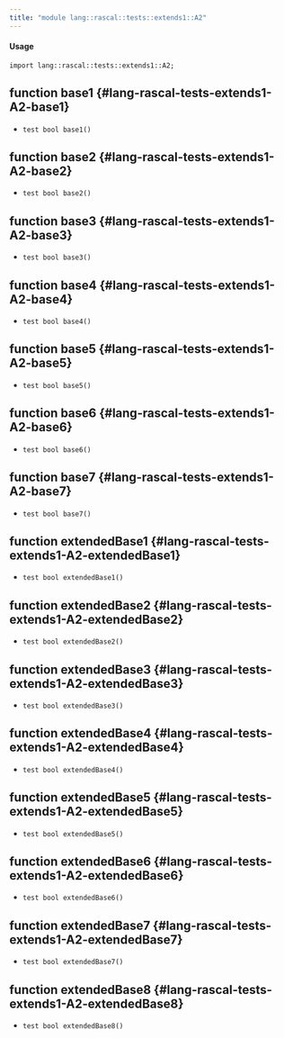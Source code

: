 ```yaml
---
title: "module lang::rascal::tests::extends1::A2"
---
```


#### Usage

`import lang::rascal::tests::extends1::A2;`


## function base1 {#lang-rascal-tests-extends1-A2-base1}

* ``test bool base1()``

## function base2 {#lang-rascal-tests-extends1-A2-base2}

* ``test bool base2()``

## function base3 {#lang-rascal-tests-extends1-A2-base3}

* ``test bool base3()``

## function base4 {#lang-rascal-tests-extends1-A2-base4}

* ``test bool base4()``

## function base5 {#lang-rascal-tests-extends1-A2-base5}

* ``test bool base5()``

## function base6 {#lang-rascal-tests-extends1-A2-base6}

* ``test bool base6()``

## function base7 {#lang-rascal-tests-extends1-A2-base7}

* ``test bool base7()``

## function extendedBase1 {#lang-rascal-tests-extends1-A2-extendedBase1}

* ``test bool extendedBase1()``

## function extendedBase2 {#lang-rascal-tests-extends1-A2-extendedBase2}

* ``test bool extendedBase2()``

## function extendedBase3 {#lang-rascal-tests-extends1-A2-extendedBase3}

* ``test bool extendedBase3()``

## function extendedBase4 {#lang-rascal-tests-extends1-A2-extendedBase4}

* ``test bool extendedBase4()``

## function extendedBase5 {#lang-rascal-tests-extends1-A2-extendedBase5}

* ``test bool extendedBase5()``

## function extendedBase6 {#lang-rascal-tests-extends1-A2-extendedBase6}

* ``test bool extendedBase6()``

## function extendedBase7 {#lang-rascal-tests-extends1-A2-extendedBase7}

* ``test bool extendedBase7()``

## function extendedBase8 {#lang-rascal-tests-extends1-A2-extendedBase8}

* ``test bool extendedBase8()``

